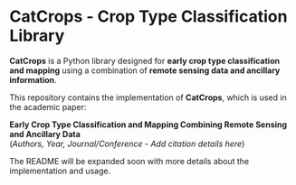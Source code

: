 # CatCrops - Crop Type Classification Library

**CatCrops** is a Python library designed for **early crop type classification and mapping** using a combination 
of **remote sensing data and ancillary information**. 

This repository contains the implementation of **CatCrops**, which is used in the academic paper:


**Early Crop Type Classification and Mapping Combining Remote Sensing and Ancillary Data**  
(*Authors, Year, Journal/Conference - Add citation details here*)

The README will be expanded soon with more details about the implementation and usage.